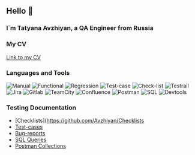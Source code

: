 ## Hello 👋
### I`m Tatyana Avzhiyan, a QA Engineer from Russia

### My CV 
[Link to my CV]()

### Languages and Tools
![Manual](https://img.shields.io/badge/-Manual_testing-FFD700?style=for-the-badge&logo=EC5990)
![Functional](https://img.shields.io/badge/-Functional_testing-FFD700?style=for-the-badge&logo=EC5990)
![Regression](https://img.shields.io/badge/-Regression_testing-FFD700?style=for-the-badge&logo=EC5990)
![Test-case](https://img.shields.io/badge/-Testcase-FFD700?style=for-the-badge&logo=check)
![Check-list](https://img.shields.io/badge/-Checklist-FFD700?style=for-the-badge&logo=checklist)
![Testrail](https://img.shields.io/badge/-Testrail-FFD700?style=for-the-badge&logo=test)
![Jira](https://img.shields.io/badge/-Jira-FFD700?style=for-the-badge&logo=jira)
![Gitlab](https://img.shields.io/badge/-GitLab-FFD700?style=for-the-badge&logo=gitlab)
![TeamCity](https://img.shields.io/badge/-TeamCity-FFD700?style=for-the-badge&logo=teamcity)
![Confluence](https://img.shields.io/badge/-Confluence-FFD700?style=for-the-badge&logo=confluence)
![Postman](https://img.shields.io/badge/-Postman-FFD700?style=for-the-badge&logo=postman)
![SQL](https://img.shields.io/badge/-SQL-FFD700?style=for-the-badge&logo=mysql)
![Devtools](https://img.shields.io/badge/-Devtools-FFD700?style=for-the-badge&logo=google)

### Testing Documentation
- [Checklists](https://github.com/Avzhiyan/Checklists
- [Test-cases](https://github.com/Avzhiyan/Test-cases)
- [Bug-reports](https://github.com/Avzhiyan/Bug-reports)
- [SQL Queries](https://github.com/Avzhiyan/SQL-Queries)
- [Postman Collections](https://github.com/Avzhiyan/Postman-Collections)
